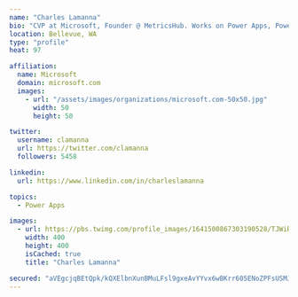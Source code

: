 ```yaml
---
name: "Charles Lamanna"
bio: "CVP at Microsoft, Founder @ MetricsHub. Works on Power Apps, Power Automate, Power Virtual Agent, Common Data Service and Dynamics 365."
location: Bellevue, WA
type: "profile"
heat: 97

affiliation:
  name: Microsoft
  domain: microsoft.com
  images:
    - url: "/assets/images/organizations/microsoft.com-50x50.jpg"
      width: 50
      height: 50

twitter:
  username: clamanna
  url: https://twitter.com/clamanna
  followers: 5458

linkedin:
  url: https://www.linkedin.com/in/charleslamanna

topics:
  - Power Apps

images:
  - url: https://pbs.twimg.com/profile_images/1641500867303190528/TJWiRwMN_400x400.jpg
    width: 400
    height: 400
    isCached: true
    title: "Charles Lamanna"

secured: "aVEgcjqBEtQpk/kQXElbnXunBMuLFsl9gxeAvYYvx6wBKrr605ENoZPFsUSMJZjAaWiBn0MktFe4mpyo079uqkM9jeP+slVVet/8r6WpS3tCwObFKRiRFr1bdqClET+chCbaWcxlrCU3lsyHUgDNaBk70UHs6II63kGT9spEPlbP1t51cBuug91L6LbouOUvtCpns6P+cFCij441yqHMLXxLiHgix1lsfe5m5MPJpG0kIdGcmxiNDDLo5zBEeTCSkdwhBw6xRJMCF3FDdY7znBJwqp9lf3iVdlfIfrVln6JXf+tHN3GYY8KT21g3nuq/o1HQA9/wt4e+CU8Z1p859tAFxdosLk+Vyq8UCh2W1gqTrJlA+Z8nJsPGmk9ZWGj+yKcDoL+DD7FL8TUzKTykdNndtkuZXKg+pMEalsYSZCs=;NORqwo00KuoH0qp2WLJS8g=="
---
```



